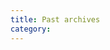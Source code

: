 ```yaml
---
title: Past archives
category:
---
```


<style> p { margin-bottom: 0px; } </style>
<!--wp_archives-->
